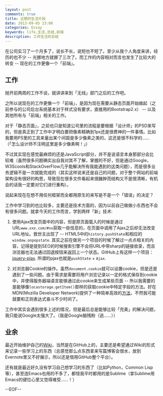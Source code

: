 ```yaml
---
layout: post
comments: true
title: 近期的生活片段
date: 2013-09-05 23:00
categories: Essay
keywords: life,生活,总结,前端
description: 工作生活的总结
---
```


在公司实习了一个月多了，说长不长，说短也不短了。至少从我个人角度来讲，经历的也不少 -- 光挪地方就挪了三次了。而工作的内容相对而言也发生了比较大的转变 -- 现在的工作更像一个「前端」。

## 工作

抛开前两周的工作不谈，就讲讲来到「无线」部门之后的工作吧。

之所以说现在的工作更像一个「前端」，是因为现在需要从静态页面开始做起（之前参与的公司后台系统基本对于样式没有要求，直接用的Bootstrap2.x） -- 以及其他所有与「前端」相关的工作。

对于「静态页面」，之前也只是知道公司里的流程是要根据「设计师」的PSD来写的，但是真正到了工作中才明白要把像素精确到1px还是很费神的一件事情。比如我要用PS里的工具来量出某个间距是多少像素之类的，这还是很不科学的……（「怎么设计师不注明这里是多少像素啊！」）

不过其实现在感觉最麻烦的还是JavaScript部分，并不是说语言本身那部分会比较难（虽然很多问题确实出自我对其不了解，掌握的不好，但是通过Google，W3Scools和StackOverFlow几乎能解决所有我能遇到的这类问题），而是很多业务逻辑不是一次就能完成的（其实这样说来还是自己的问题，对于整个网站的前端架构没有很好的构思，导致现在很多文件看起来很臃肿而结构又不是很清晰，有机会的话我一定要对它们进行重构）。

说起来现在在想不用任何框架而全都用原生的来写是不是一个「错误」的决定？

工作中学习到的也比较多，主要还是技术方面的，因为以前自己做做小东西也不会有很多问题。就拿今天的工作而言，学到两样「新」技术:

1. 使用Ajax改变页面中的内容，但是原页面载入的时候是通过URL`www.xxx.com/#xx`获取一些信息的，在页面中调用了Ajax之后却无法改变URL地址。救世主出现了 -- HTML5中的`history.pushState`和相应的`window.onpopstate`. 其实之前在做另一个项目的时候了解过一点点相关的内容，记得是提到SEO的时候搜索引擎不会将URL中带sharp的链接收录，而且浏览器也无法通过回退按钮来返回上一个状态。GitHub上有这样一个项目：[jquery-pjax](https://github.com/defunkt/jquery-pjax). 所谓的pjax也就是`pushState` + `Ajax`.

2. 对浏览器Cookie的操作。虽然`document.cookie`就可以设置cookie，但是还是遇到了一些问题。由于需求是需要将用户浏览记录以一定的格式保存到cookie中，并使得服务器端语言能够通过此cookie来生成某些页面 -- 所以我需要的是能够像`locastorage.getItem()`那样的获取cookie中特定字段的方法。好在MDN(Mozilla Developer Network)提供了一种简单高效的[方法](https://developer.mozilla.org/en-US/docs/Web/API/document.cookie#A_little_framework.3A_a_complete_cookies_reader.2Fwriter_with_full_unicode_support)，不然我可能就要和正则表达式奋斗不少时间了。

工作中其实会遇到很多上述的情况，但是最后总是能够比较「完美」的解决问题，我只能说Google太强大了。（我是Google脑残粉（逃……））

## 业余

最近开始维护自己的[Wiki](https://github.com/SFantasy/sfantasy.github.io/wiki)，当然是在GitHub上的，主要还是希望通过Wiki的形式来记录一些学习上的东西（总感觉那么点东西拿来写篇博客会很水，放到Evernote里又不好展示，所以还是借用GitHub整个平台）。

还有就是最近好久没有学习自己想学习的东西了（比如Python，Common Lisp等），甚至连Emacs也用的不多了，都怪我平时都用的是Sublime（拿Sublime用Emacs的键位心里又觉得难受……！）

--EOF--
